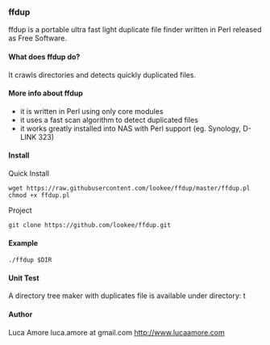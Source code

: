 ### ffdup ###

ffdup is a portable ultra fast light duplicate file finder written in Perl released as Free Software.

#### What does ffdup do? ####

It crawls directories and detects quickly duplicated files.

#### More info about ffdup ####

* it is written in Perl using only core modules
* it uses a fast scan algorithm to detect duplicated files
* it works greatly installed into NAS with Perl support (eg. Synology, D-LINK 323)

#### Install ####

Quick Install
```
wget https://raw.githubusercontent.com/lookee/ffdup/master/ffdup.pl 
chmod +x ffdup.pl
```

Project
```
git clone https://github.com/lookee/ffdup.git
```

#### Example ####

```
./ffdup $DIR

```

#### Unit Test ####

A directory tree maker with duplicates file is available under directory: t


#### Author ###
Luca Amore
luca.amore at gmail.com
http://www.lucaamore.com
